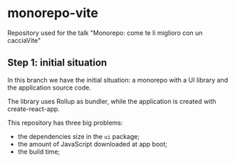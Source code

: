 # monorepo-vite
Repository used for the talk "Monorepo: come te li miglioro con un cacciaVite"

## Step 1: initial situation

In this branch we have the initial situation: a monorepo with a UI library and the application source code.

The library uses Rollup as bundler, while the application is created with create-react-app.

This repository has three big problems:
- the dependencies size in the `ui` package;
- the amount of JavaScript downloaded at app boot;
- the build time;